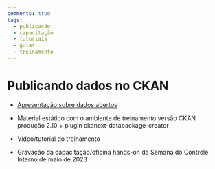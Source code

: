```yaml
---
comments: true
tags:
  - publicação
  - capacitação
  - tutoriais
  - guias
  - treinamento
---
```

# Publicando dados no CKAN

- [Apresentação sobre dados abertos](https://github.com/dados-mg/dados-mg.github.io/blob/invitation/dados-abertos-pcmg-2023-02-16.pptx?raw=true)

- Material estático com o ambiente de treinamento versão CKAN produção 2.10 + plugin ckanext-datapackage-creator

- Vídeo/tutorial do treinamento

- Gravação da capacitação/oficina hands-on da Semana do Controle Interno de maio de 2023 